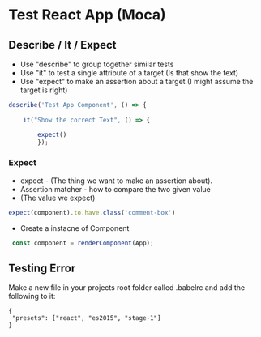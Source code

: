 # Test React App (Moca)

## Describe / It / Expect
- Use "describe" to group together similar tests
- Use "it" to test a single attribute of a target (Is that show the text)
- Use "expect" to make an assertion about a target (I might assume the target is right)

```js
describe('Test App Component', () => {
 
    it("Show the correct Text", () => {

        expect()
		});
```

### Expect
- expect - (The thing we want to make an assertion about).
- Assertion matcher - how to compare the two given value 
- (The value we expect)

```js
expect(component).to.have.class('comment-box')
```
- Create a instacne of Component
```js
 const component = renderComponent(App);
```

## Testing Error 
Make a new file in your projects root folder called .babelrc and add the following to it:
```
{
 "presets": ["react", "es2015", "stage-1"]
}
```